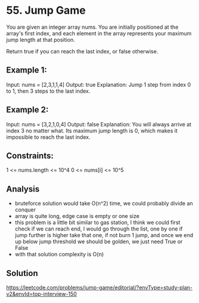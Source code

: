 # 55. Jump Game
You are given an integer array nums. You are initially positioned at the array's first index, and each element in the array represents your maximum jump length at that position.

Return true if you can reach the last index, or false otherwise.

## Example 1:
Input: nums = [2,3,1,1,4]
Output: true
Explanation: Jump 1 step from index 0 to 1, then 3 steps to the last index.

## Example 2:
Input: nums = [3,2,1,0,4]
Output: false
Explanation: You will always arrive at index 3 no matter what. Its maximum jump length is 0, which makes it impossible to reach the last index.

## Constraints:
1 <= nums.length <= 10^4
0 <= nums[i] <= 10^5

## Analysis
- bruteforce solution would take O(n^2) time, we could probably divide an conquer
- array is quite long, edge case is empty or one size
- this problem is a little bit similar to gas station, I think we could first check if we can reach end, I would go through the list, one by one if jump further is higher take that one, if not burn 1 jump, and once we end up below jump threshold we should be golden, we just need True or False
- with that solution complexity is O(n)

## Solution
https://leetcode.com/problems/jump-game/editorial/?envType=study-plan-v2&envId=top-interview-150
